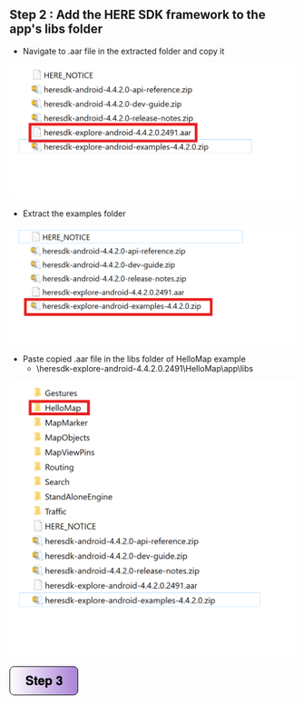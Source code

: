 ## Step 2 : Add the HERE SDK framework to the app's libs folder

- Navigate to .aar file in the extracted folder and copy it

![alt text](/img/extracted-folder.png)

- Extract the examples folder

![alt text](/img/extract-ex.png)

- Paste copied .aar file in the libs folder of HelloMap example
    - \heresdk-explore-android-4.4.2.0.2491\HelloMap\app\libs

![alt text](/img/extracted-ex.png)

[![Foo](/img/s3.png)](/Step3.md) 